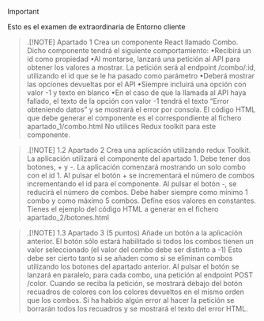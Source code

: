 >[!IMPORTANT]
>Esto es el examen de extraordinaria de Entorno cliente
>

>.[!NOTE]
>Apartado 1
Crea un componente React llamado Combo. Dicho componente tendrá el siguiente comportamiento:
•Recibirá un id como propiedad
•Al montarse, lanzará una petición al API para obtener los valores a mostrar. La petición será al endpoint /combo/:id, utilizando el id que se le ha pasado como parámetro
•Deberá mostrar las opciones devueltas por el API
•Siempre incluirá una opción con valor -1 y texto en blanco
•En el caso de que la llamada al API haya fallado, el texto de la opción con valor -1 tendrá el texto “Error obteniendo datos” y se mostrará el error por consola.
El código HTML que debe generar el componente es el correspondiente al fichero apartado_1/combo.html
No utilices Redux toolkit para este componente.
>

>.[!NOTE]
>1.2 Apartado 2
Crea una aplicación utilizando redux Toolkit. La aplicación utilizará el componente del apartado 1. Debe tener dos botones, + y -. La aplicación comenzará mostrando un solo combo con el id 1. Al pulsar el botón + se incrementará el número de combos incrementando el id para el componente. Al pulsar el botón -, se reducirá el número de combos.
Debe haber siempre como mínimo 1 combo y como máximo 5 combos. Define esos valores en constantes.
Tienes el ejemplo del código HTML a generar en el fichero apartado_2/botones.html
>

>.[!NOTE]
>1.3 Apartado 3 (5 puntos)
Añade un botón a la aplicación anterior. El botón sólo estará habilitado si todos los combos tienen un valor seleccionado (el valor del combo debe ser distinto a -1) Esto debe ser cierto tanto si se añaden como si se eliminan combos utilizando los botones del apartado anterior.
Al pulsar el botón se lanzará en paralelo, para cada combo, una petición al endpoint POST /color. Cuando se reciba la petición, se mostrará debajo del botón recuadros de colores con los colores devueltos en el mismo orden que los combos.
Si ha habido algún error al hacer la petición se borrarán todos los recuadros y se mostrará el texto del error HTML.
